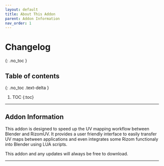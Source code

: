 ```yaml
---
layout: default
title: About This Addon
parent: Addon Information
nav_order: 1
---
```

# Changelog
{: .no_toc }

## Table of contents
{: .no_toc .text-delta }

1. TOC
{:toc}

---
## Addon Information

This addon is designed to speed up the UV mapping workflow between Blender and RizomUV. It provides a user friendly interface to easily transfer UV maps between applications and even integrates some Rizom functionaly into Blender using LUA scripts.

This addon and any updates will always be free to download.

---
